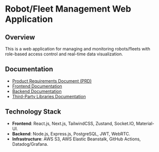 # Robot/Fleet Management Web Application

## Overview
This is a web application for managing and monitoring robots/fleets with role-based access control and real-time data visualization.

## Documentation
- [Product Requirements Document (PRD)](docs/prd.md)
- [Frontend Documentation](docs/frontend.md)
- [Backend Documentation](docs/backend.md)
- [Third-Party Libraries Documentation](docs/third-party-libraries.md)

## Technology Stack
- **Frontend**: React.js, Next.js, TailwindCSS, Zustand, Socket.IO, Material-UI.
- **Backend**: Node.js, Express.js, PostgreSQL, JWT, WebRTC.
- **Infrastructure**: AWS S3, AWS Elastic Beanstalk, GitHub Actions, Datadog/Grafana.